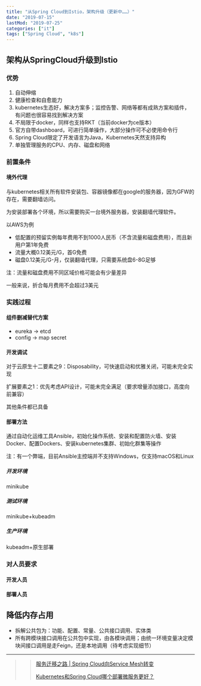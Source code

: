 ```yaml
---
title: "从Spring Cloud到Istio，架构升级（更新中……）"
date: "2019-07-15"
lastMod: "2019-07-25"
categories: ["it"]
tags: ["Spring Cloud", "k8s"]
---
```


## 架构从SpringCloud升级到Istio

### 优势

1. 自动伸缩
2. 健康检查和自愈能力
3. kubernetes生态好，解决方案多；监控告警、网络等都有成熟方案和插件，有问题也很容易找到解决方案
4. 不局限于docker，同样也支持RKT（当前docker为ce版本）
5. 官方自带dashboard，可进行简单操作，大部分操作可不必使用命令行
6. Spring Cloud限定了开发语言为Java，Kubernetes天然支持异构
7. 单独管理服务的CPU、内存、磁盘和网络

### 前置条件

#### 境外代理

与kubernetes相关所有软件安装包、容器镜像都在google的服务器，因为GFW的存在，需要翻墙访问。

为安装部署各个环境，所以需要购买一台境外服务器，安装翻墙代理软件。

以AWS为例

- 低配置的预留实例每年费用不到1000人民币（不含流量和磁盘费用），而且新用户第1年免费
- 流量大概0.12美元/G，首G免费
- 磁盘0.12美元/G-月，仅装翻墙代理，只需要系统盘6-8G足够

注：流量和磁盘费用不同区域价格可能会有少量差异

一般来说，折合每月费用不会超过3美元

### 实践过程

#### 组件删减替代方案

- eureka -> etcd
- config -> map secret

#### 开发调试

对于云原生十二要素之9：Disposability，可快速启动和优雅关闭，可能未完全实现

扩展要素之1：优先考虑API设计，可能未完全满足（要求增量添加接口，高度向前兼容）

其他条件都已具备

#### 部署方法
通过自动化运维工具Ansible，初始化操作系统、安装和配置防火墙、安装Docker、配置Dockers、安装kubernetes集群、初始化群集等操作

注：有一个弊端，目前Ansible主控端并不支持Windows，仅支持macOS和Linux

##### 开发环境

minikube

##### 测试环境

minikube+kubeadm

##### 生产环境

kubeadm+原生部署

### 对人员要求

#### 开发人员

#### 部署人员

## 降低内存占用

- 拆解公共包为：功能、配置、常量、公共接口调用、实体类
- 所有跨模块接口调用在公共包中实现，由各模块调用；由统一环境变量决定模块间接口调用是走Feign，还是本地调用（待考虑实现细节）



---

> > [服务迁移之路 | Spring Cloud向Service Mesh转变](https://juejin.im/post/5ce26e266fb9a07eb67d619f)
> >
> > [Kubernetes和Spring Cloud哪个部署微服务更好？](https://www.kubernetes.org.cn/1057.html)